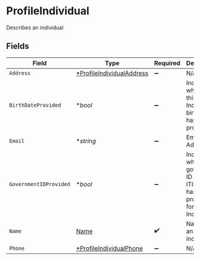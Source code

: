 # ProfileIndividual

Describes an individual


## Fields

| Field                                                                                     | Type                                                                                      | Required                                                                                  | Description                                                                               | Example                                                                                   |
| ----------------------------------------------------------------------------------------- | ----------------------------------------------------------------------------------------- | ----------------------------------------------------------------------------------------- | ----------------------------------------------------------------------------------------- | ----------------------------------------------------------------------------------------- |
| `Address`                                                                                 | [*ProfileIndividualAddress](../../models/shared/profileindividualaddress.md)              | :heavy_minus_sign:                                                                        | N/A                                                                                       |                                                                                           |
| `BirthDateProvided`                                                                       | **bool*                                                                                   | :heavy_minus_sign:                                                                        | Indicates whether this Individual's birth date has been provided                          |                                                                                           |
| `Email`                                                                                   | **string*                                                                                 | :heavy_minus_sign:                                                                        | Email Address                                                                             | amanda@classbooker.dev                                                                    |
| `GovernmentIDProvided`                                                                    | **bool*                                                                                   | :heavy_minus_sign:                                                                        | Indicates whether a government ID (SSN, ITIN, etc.) has been provided for this Individual |                                                                                           |
| `Name`                                                                                    | [Name](../../models/shared/name.md)                                                       | :heavy_check_mark:                                                                        | Name for an individual                                                                    |                                                                                           |
| `Phone`                                                                                   | [*ProfileIndividualPhone](../../models/shared/profileindividualphone.md)                  | :heavy_minus_sign:                                                                        | N/A                                                                                       |                                                                                           |